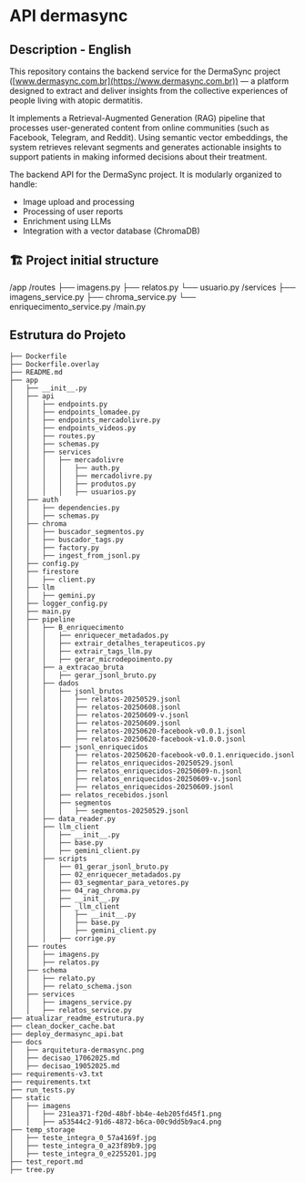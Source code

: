 # API dermasync

## Description - English

This repository contains the backend service for the DermaSync project ([www.dermasync.com.br](https://www.dermasync.com.br)) — a platform designed to extract and deliver insights from the collective experiences of people living with atopic dermatitis.

It implements a Retrieval-Augmented Generation (RAG) pipeline that processes user-generated content from online communities (such as Facebook, Telegram, and Reddit). Using semantic vector embeddings, the system retrieves relevant segments and generates actionable insights to support patients in making informed decisions about their treatment.

The backend API for the DermaSync project. It is modularly organized to handle:
- Image upload and processing
- Processing of user reports
- Enrichment using LLMs
- Integration with a vector database (ChromaDB)

## 🏗️ Project initial structure

/app
/routes
├── imagens.py
├── relatos.py
└── usuario.py
/services
├── imagens_service.py
├── chroma_service.py
└── enriquecimento_service.py
/main.py

## Estrutura do Projeto

<!-- ESTRUTURA_INICIO -->
```
├── Dockerfile
├── Dockerfile.overlay
├── README.md
├── app
│   ├── __init__.py
│   ├── api
│   │   ├── endpoints.py
│   │   ├── endpoints_lomadee.py
│   │   ├── endpoints_mercadolivre.py
│   │   ├── endpoints_videos.py
│   │   ├── routes.py
│   │   ├── schemas.py
│   │   ├── services
│   │   │   ├── mercadolivre
│   │   │   │   ├── auth.py
│   │   │   │   ├── mercadolivre.py
│   │   │   │   ├── produtos.py
│   │   │   │   ├── usuarios.py
│   ├── auth
│   │   ├── dependencies.py
│   │   ├── schemas.py
│   ├── chroma
│   │   ├── buscador_segmentos.py
│   │   ├── buscador_tags.py
│   │   ├── factory.py
│   │   ├── ingest_from_jsonl.py
│   ├── config.py
│   ├── firestore
│   │   ├── client.py
│   ├── llm
│   │   ├── gemini.py
│   ├── logger_config.py
│   ├── main.py
│   ├── pipeline
│   │   ├── B_enriquecimento
│   │   │   ├── enriquecer_metadados.py
│   │   │   ├── extrair_detalhes_terapeuticos.py
│   │   │   ├── extrair_tags_llm.py
│   │   │   ├── gerar_microdepoimento.py
│   │   ├── a_extracao_bruta
│   │   │   ├── gerar_jsonl_bruto.py
│   │   ├── dados
│   │   │   ├── jsonl_brutos
│   │   │   │   ├── relatos-20250529.jsonl
│   │   │   │   ├── relatos-20250608.jsonl
│   │   │   │   ├── relatos-20250609-v.jsonl
│   │   │   │   ├── relatos-20250609.jsonl
│   │   │   │   ├── relatos-20250620-facebook-v0.0.1.jsonl
│   │   │   │   ├── relatos-20250620-facebook-v1.0.0.jsonl
│   │   │   ├── jsonl_enriquecidos
│   │   │   │   ├── relatos-20250620-facebook-v0.0.1.enriquecido.jsonl
│   │   │   │   ├── relatos_enriquecidos-20250529.jsonl
│   │   │   │   ├── relatos_enriquecidos-20250609-n.jsonl
│   │   │   │   ├── relatos_enriquecidos-20250609-v.jsonl
│   │   │   │   ├── relatos_enriquecidos-20250609.jsonl
│   │   │   ├── relatos_recebidos.jsonl
│   │   │   ├── segmentos
│   │   │   │   ├── segmentos-20250529.jsonl
│   │   ├── data_reader.py
│   │   ├── llm_client
│   │   │   ├── __init__.py
│   │   │   ├── base.py
│   │   │   ├── gemini_client.py
│   │   ├── scripts
│   │   │   ├── 01_gerar_jsonl_bruto.py
│   │   │   ├── 02_enriquecer_metadados.py
│   │   │   ├── 03_segmentar_para_vetores.py
│   │   │   ├── 04_rag_chroma.py
│   │   │   ├── __init__.py
│   │   │   ├── _llm_client
│   │   │   │   ├── __init__.py
│   │   │   │   ├── base.py
│   │   │   │   ├── gemini_client.py
│   │   │   ├── corrige.py
│   ├── routes
│   │   ├── imagens.py
│   │   ├── relatos.py
│   ├── schema
│   │   ├── relato.py
│   │   ├── relato_schema.json
│   ├── services
│   │   ├── imagens_service.py
│   │   ├── relatos_service.py
├── atualizar_readme_estrutura.py
├── clean_docker_cache.bat
├── deploy_dermasync_api.bat
├── docs
│   ├── arquitetura-dermasync.png
│   ├── decisao_17062025.md
│   ├── decisao_19052025.md
├── requirements-v3.txt
├── requirements.txt
├── run_tests.py
├── static
│   ├── imagens
│   │   ├── 231ea371-f20d-48bf-bb4e-4eb205fd45f1.png
│   │   ├── a53544c2-91d6-4872-b6ca-00c9dd5b9ac4.png
├── temp_storage
│   ├── teste_integra_0_57a4169f.jpg
│   ├── teste_integra_0_a23f89b9.jpg
│   ├── teste_integra_0_e2255201.jpg
├── test_report.md
├── tree.py
```
<!-- ESTRUTURA_FIM -->